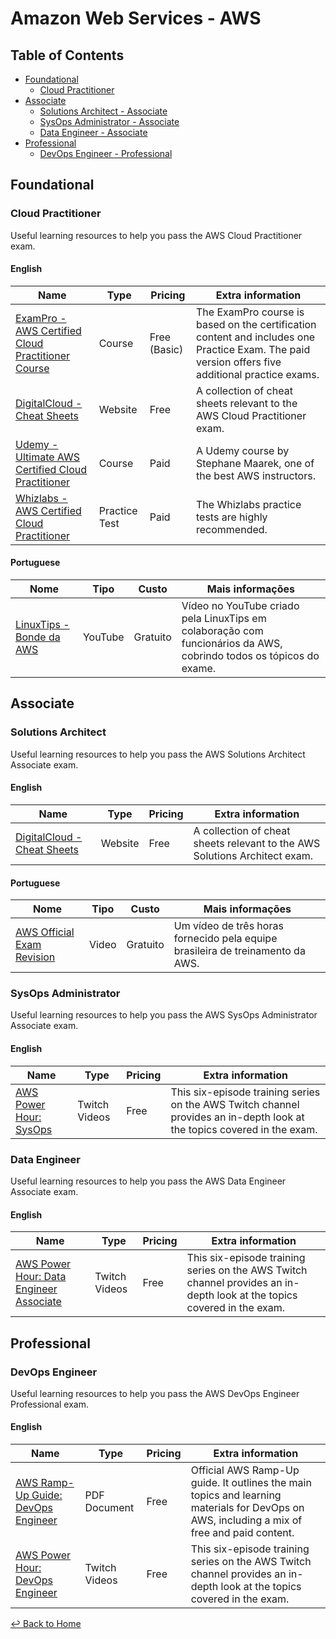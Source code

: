 # Amazon Web Services - AWS

## Table of Contents

- [Foundational](#foundational)
  - [Cloud Practitioner](#cloud-practitioner)
- [Associate](#associate)
  - [Solutions Architect - Associate](#solutions-architect)
  - [SysOps Administrator - Associate](#sysops-administrator)
  - [Data Engineer - Associate](#data-engineer)
- [Professional](#professional)
  - [DevOps Engineer - Professional](#devops-engineer)

## Foundational

### Cloud Practitioner

Useful learning resources to help you pass the AWS Cloud Practitioner exam.  

#### English

| Name | Type | Pricing | Extra information
| ---- | ---- | ------| -------------- |
| [ExamPro - AWS Certified Cloud Practitioner Course](https://www.exampro.co/clf-c01) | Course | Free (Basic) | The ExamPro course is based on the certification content and includes one Practice Exam. The paid version offers five additional practice exams.
| [DigitalCloud - Cheat Sheets](https://digitalcloud.training/category/aws-cheat-sheets/aws-cloud-practitioner) | Website | Free | A collection of cheat sheets relevant to the AWS Cloud Practitioner exam.
| [Udemy - Ultimate AWS Certified Cloud Practitioner](https://www.udemy.com/course/aws-certified-cloud-practitioner-new/) | Course | Paid | A Udemy course by Stephane Maarek, one of the best AWS instructors.
| [Whizlabs - AWS Certified Cloud Practitioner](https://www.whizlabs.com/aws-certified-cloud-practitioner/) | Practice Test | Paid | The Whizlabs practice tests are highly recommended.

#### Portuguese

| Nome | Tipo | Custo | Mais informações 
| ---- | ---- | ------| -------------- |
| [LinuxTips - Bonde da AWS](https://www.youtube.com/watch?v=VrQVDbgwFDs&t=10s) | YouTube | Gratuito | Vídeo no YouTube criado pela LinuxTips em colaboração com funcionários da AWS, cobrindo todos os tópicos do exame.


## Associate

### Solutions Architect

Useful learning resources to help you pass the
AWS Solutions Architect Associate exam.  

#### English

| Name | Type | Pricing | Extra information
| ---- | ---- | ------| -------------- |
| [DigitalCloud - Cheat Sheets](https://digitalcloud.training/category/aws-cheat-sheets/aws-solutions-architect-associate/) | Website | Free | A collection of cheat sheets relevant to the AWS Solutions Architect exam.

#### Portuguese

| Nome | Tipo | Custo | Mais informações 
| ---- | ---- | ------| -------------- |
| [AWS Official Exam Revision](https://pages.awscloud.com/LATAM-event-OE-get-cert-saa-ptbr-sob-demanda-2022-confirmation.html) | Video | Gratuito | Um vídeo de três horas fornecido pela equipe brasileira de treinamento da AWS.

### SysOps Administrator

Useful learning resources to help you pass the
AWS SysOps Administrator Associate exam.  

#### English

| Name | Type | Pricing | Extra information
| ---- | ---- | ------| -------------- |
| [AWS Power Hour: SysOps](https://pages.awscloud.com/global-traincert-twitch-sysops.html) | Twitch Videos | Free | This six-episode training series on the AWS Twitch channel provides an in-depth look at the topics covered in the exam.

### Data Engineer

Useful learning resources to help you pass the
AWS Data Engineer Associate exam.  

#### English

| Name | Type | Pricing | Extra information
| ---- | ---- | ------| -------------- |
| [AWS Power Hour: Data Engineer Associate](https://pages.awscloud.com/GLOBAL-other-T2-Traincert-AWS-Power-Hour-Data-Engineer-Associate-Season1-2024-reg.html) | Twitch Videos | Free | This six-episode training series on the AWS Twitch channel provides an in-depth look at the topics covered in the exam.

## Professional

### DevOps Engineer

Useful learning resources to help you pass the
AWS DevOps Engineer Professional exam.  

#### English

| Name | Type | Pricing | Extra information
| ---- | ---- | ------| -------------- |
| [AWS Ramp-Up Guide: DevOps Engineer](https://d1.awsstatic.com/training-and-certification/ramp-up_guides/Ramp-Up_Guide_DevOps.pdf) | PDF Document | Free | Official AWS Ramp-Up guide. It outlines the main topics and learning materials for DevOps on AWS, including a mix of free and paid content.
| [AWS Power Hour: DevOps Engineer](https://pages.awscloud.com/GLOBAL-other-LS-AWS-Power-Hour-DevOps-Engineer-2023-reg.html) | Twitch Videos | Free | This six-episode training series on the AWS Twitch channel provides an in-depth look at the topics covered in the exam.

[ :leftwards_arrow_with_hook: Back to Home ](https://github.com/bfeliano/devops-journey)
